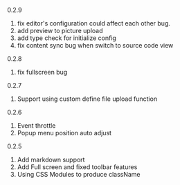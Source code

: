 
0.2.9

1. fix editor's configuration could affect each other bug.
2. add preview to picture upload
3. add type check for initialize config
4. fix content sync bug when switch to source code view

0.2.8

1. fix fullscreen bug

0.2.7

1. Support using custom define file upload function

0.2.6

1. Event throttle
2. Popup menu position auto adjust

0.2.5

1. Add markdown support
2. Add Full screen and fixed toolbar features
3. Using CSS Modules to produce className
